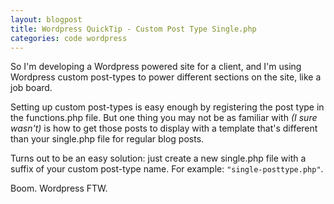 ```yaml
---
layout: blogpost
title: Wordpress QuickTip - Custom Post Type Single.php
categories: code wordpress
---
```


<p>So I'm developing a Wordpress powered site for a client, and I'm using Wordpress custom post-types to power different sections on the site, like a job board.</p>

<p>Setting up custom post-types is easy enough by registering the post type in the functions.php file. But one thing you may not be as familiar with <em>(I sure wasn't)</em> is how to get those posts to display with a template that's different than your single.php file for regular blog posts.</p>

<p>Turns out to be an easy solution: just create a new single.php file with a suffix of your custom post-type name. For example: <code>"single-posttype.php"</code>.</p>

<p>Boom. Wordpress FTW.</p>